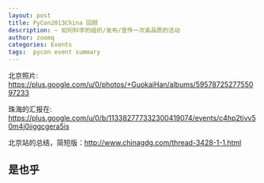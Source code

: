 ```yaml
---
layout: post
title: PyCon2013China 回顾
description: ~ 如何科学的组织/发布/宣传一次高品质的活动
author: zoomq
categories: Events
tags:  pycon event summary
---
```


北京照片:
https://plus.google.com/u/0/photos/+GuokaiHan/albums/5957872527755097233

<!--more-->

珠海的汇报在:
https://plus.google.com/u/0/b/113382777332300419074/events/c4hp2tivv50m4j0iiggcgera5is


北京站的总结，简短版：http://www.chinagdg.com/thread-3428-1-1.html 


## 是也乎


